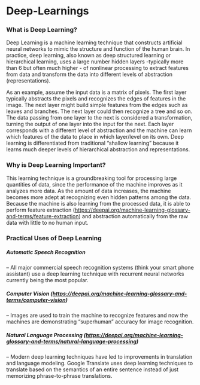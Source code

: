 # Deep-Learnings


### What is Deep Learning?

Deep Learning is a machine learning technique that constructs artificial neural networks to mimic the structure and function of the human brain. In practice, deep learning, also known as deep structured learning or hierarchical learning, uses a large number hidden layers -typically more than 6 but often much higher - of nonlinear processing to extract features from data and transform the data into different levels of abstraction (representations). 

As an example, assume the input data is a matrix of pixels. The first layer typically abstracts the pixels and recognizes the edges of features in the image. The next layer might build simple  features  from the edges such as leaves and branches. The next layer could then recognize a tree and so on. The data passing from one layer to the next is considered a transformation, turning the output of one layer into the input for the next. Each layer corresponds with a different level of abstraction and the machine can learn which features of the data to place in which layer/level on its own. Deep learning is differentiated from traditional “shallow learning” because it learns much deeper levels of hierarchical abstraction and representations.


### Why is Deep Learning Important?

This learning technique is a groundbreaking tool for processing large quantities of data, since the performance of the machine improves as it analyzes more data.  As the amount of data increases, the machine becomes more adept at recognizing even hidden patterns among the data. Because the machine is also learning from the processed data, it is able to perform feature extraction (https://deepai.org/machine-learning-glossary-and-terms/feature-extraction) and abstraction automatically from the raw data with little to no human input.

### Practical Uses of Deep Learning

##### Automatic Speech Recognition 
– All major commercial speech recognition systems (think your smart phone assistant) use a deep learning technique with recurrent neural networks currently being the most popular.
##### Computer Vision (https://deepai.org/machine-learning-glossary-and-terms/computer-vision) 
– Images are used to train the machine to recognize features and now the machines are demonstrating “superhuman” accuracy for image recognition.
##### Natural Language Processing (https://deepai.org/machine-learning-glossary-and-terms/natural-language-processing) 
– Modern deep learning techniques have led to improvements in translation and language modeling. Google Translate uses deep learning techniques to translate based on the semantics of an entire sentence instead of just memorizing phrase-to-phrase translations.




